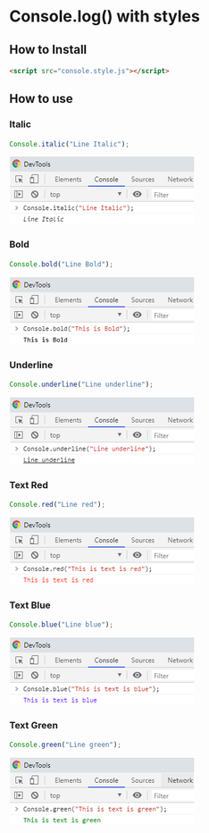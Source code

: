 # Console.log() with styles

## How to Install
``` HTML
<script src="console.style.js"></script>
```

## How to use

### Italic
``` javascript
Console.italic("Line Italic");
```
![Browser Console](img/console.italic.png)


### Bold
``` javascript
Console.bold("Line Bold");
```
![Browser Console](img/console.bold.png)


### Underline
``` javascript
Console.underline("Line underline");
```
![Browser Console](img/console.underline.png)


### Text Red
``` javascript
Console.red("Line red");
```
![Browser Console](img/console.red.png)


### Text Blue
``` javascript
Console.blue("Line blue");
```
![Browser Console](img/console.blue.png)


### Text Green
``` javascript
Console.green("Line green");
```
![Browser Console](img/console.green.png)